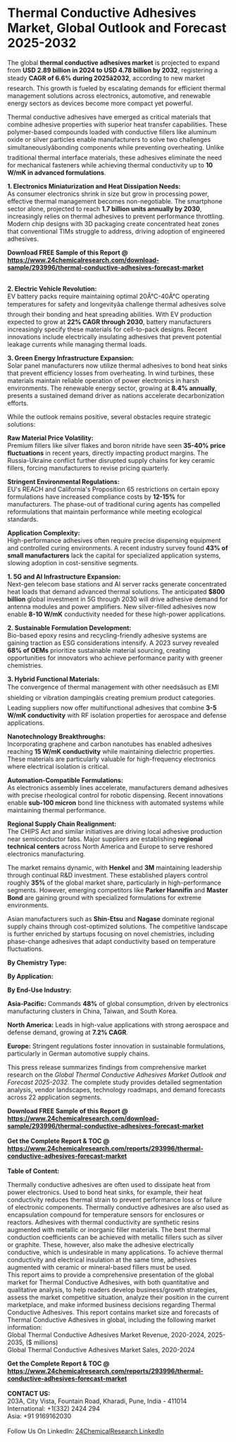 <h1>Thermal Conductive Adhesives Market, Global Outlook and Forecast 2025-2032</h1><p>The global <strong>thermal conductive adhesives market</strong> is projected to expand from <strong>USD 2.89 billion in 2024 to USD 4.78 billion by 2032</strong>, registering a steady <strong>CAGR of 6.6% during 2025â2032</strong>, according to new market research. This growth is fueled by escalating demands for efficient thermal management solutions across electronics, automotive, and renewable energy sectors as devices become more compact yet powerful.</p><p>Thermal conductive adhesives have emerged as critical materials that combine adhesive properties with superior heat transfer capabilities. These polymer-based compounds loaded with conductive fillers like aluminum oxide or silver particles enable manufacturers to solve two challenges simultaneouslyâbonding components while preventing overheating. Unlike traditional thermal interface materials, these adhesives eliminate the need for mechanical fasteners while achieving thermal conductivity up to <strong>10 W/mK in advanced formulations</strong>.</p><p><strong>1. Electronics Miniaturization and Heat Dissipation Needs:</strong><br>
As consumer electronics shrink in size but grow in processing power, effective thermal management becomes non-negotiable. The smartphone sector alone, projected to reach <strong>1.7 billion units annually by 2030</strong>, increasingly relies on thermal adhesives to prevent performance throttling. Modern chip designs with 3D packaging create concentrated heat zones that conventional TIMs struggle to address, driving adoption of engineered adhesives.</p><div><b>Download FREE Sample of this Report @ 
            <a href="https://www.24chemicalresearch.com/download-sample/293996/thermal-conductive-adhesives-forecast-market">
            https://www.24chemicalresearch.com/download-sample/293996/thermal-conductive-adhesives-forecast-market</a></b></div><br><p><strong>2. Electric Vehicle Revolution:</strong><br>
EV battery packs require maintaining optimal 20Â°C-40Â°C operating temperatures for safety and longevityâa challenge thermal adhesives solve through their bonding and heat spreading abilities. With EV production expected to grow at <strong>22% CAGR through 2030</strong>, battery manufacturers increasingly specify these materials for cell-to-pack designs. Recent innovations include electrically insulating adhesives that prevent potential leakage currents while managing thermal loads.</p><p><strong>3. Green Energy Infrastructure Expansion:</strong><br>
Solar panel manufacturers now utilize thermal adhesives to bond heat sinks that prevent efficiency losses from overheating. In wind turbines, these materials maintain reliable operation of power electronics in harsh environments. The renewable energy sector, growing at <strong>8.4% annually</strong>, presents a sustained demand driver as nations accelerate decarbonization efforts.</p><p>While the outlook remains positive, several obstacles require strategic solutions:</p><p><strong>Raw Material Price Volatility:</strong><br>
	Premium fillers like silver flakes and boron nitride have seen <strong>35-40% price fluctuations</strong> in recent years, directly impacting product margins. The Russia-Ukraine conflict further disrupted supply chains for key ceramic fillers, forcing manufacturers to revise pricing quarterly.</p><p><strong>Stringent Environmental Regulations:</strong><br>
	EU's REACH and California's Proposition 65 restrictions on certain epoxy formulations have increased compliance costs by <strong>12-15%</strong> for manufacturers. The phase-out of traditional curing agents has compelled reformulations that maintain performance while meeting ecological standards.</p><p><strong>Application Complexity:</strong><br>
	High-performance adhesives often require precise dispensing equipment and controlled curing environments. A recent industry survey found <strong>43% of small manufacturers</strong> lack the capital for specialized application systems, slowing adoption in cost-sensitive segments.</p><p><strong>1. 5G and AI Infrastructure Expansion:</strong><br>
Next-gen telecom base stations and AI server racks generate concentrated heat loads that demand advanced thermal solutions. The anticipated <strong>$800 billion</strong> global investment in 5G through 2030 will drive adhesive demand for antenna modules and power amplifiers. New silver-filled adhesives now enable <strong>8-10 W/mK</strong> conductivity needed for these high-power applications.</p><p><strong>2. Sustainable Formulation Development:</strong><br>
Bio-based epoxy resins and recycling-friendly adhesive systems are gaining traction as ESG considerations intensify. A 2023 survey revealed <strong>68% of OEMs</strong> prioritize sustainable material sourcing, creating opportunities for innovators who achieve performance parity with greener chemistries.</p><p><strong>3. Hybrid Functional Materials:</strong><br>
The convergence of thermal management with other needsâsuch as EMI shielding or vibration dampingâis creating premium product categories. Leading suppliers now offer multifunctional adhesives that combine <strong>3-5 W/mK conductivity</strong> with RF isolation properties for aerospace and defense applications.</p><p><strong>Nanotechnology Breakthroughs:</strong><br>
	Incorporating graphene and carbon nanotubes has enabled adhesives reaching <strong>15 W/mK conductivity</strong> while maintaining dielectric properties. These materials are particularly valuable for high-frequency electronics where electrical isolation is critical.</p><p><strong>Automation-Compatible Formulations:</strong><br>
	As electronics assembly lines accelerate, manufacturers demand adhesives with precise rheological control for robotic dispensing. Recent innovations enable <strong>sub-100 micron</strong> bond line thickness with automated systems while maintaining thermal performance.</p><p><strong>Regional Supply Chain Realignment:</strong><br>
	The CHIPS Act and similar initiatives are driving local adhesive production near semiconductor fabs. Major suppliers are establishing <strong>regional technical centers</strong> across North America and Europe to serve reshored electronics manufacturing.</p><p>The market remains dynamic, with <strong>Henkel</strong> and <strong>3M</strong> maintaining leadership through continual R&amp;D investment. These established players control roughly <strong>35%</strong> of the global market share, particularly in high-performance segments. However, emerging competitors like <strong>Parker Hannifin</strong> and <strong>Master Bond</strong> are gaining ground with specialized formulations for extreme environments.</p><p>Asian manufacturers such as <strong>Shin-Etsu</strong> and <strong>Nagase</strong> dominate regional supply chains through cost-optimized solutions. The competitive landscape is further enriched by startups focusing on novel chemistries, including phase-change adhesives that adapt conductivity based on temperature fluctuations.</p><p><strong>By Chemistry Type:</strong></p><p><strong>By Application:</strong></p><p><strong>By End-Use Industry:</strong></p><p><strong>Asia-Pacific:</strong> Commands <strong>48%</strong> of global consumption, driven by electronics manufacturing clusters in China, Taiwan, and South Korea.</p><p><strong>North America:</strong> Leads in high-value applications with strong aerospace and defense demand, growing at <strong>7.2% CAGR</strong>.</p><p><strong>Europe:</strong> Stringent regulations foster innovation in sustainable formulations, particularly in German automotive supply chains.</p><p>This press release summarizes findings from comprehensive market research on the <em>Global Thermal Conductive Adhesives Market Outlook and Forecast 2025-2032</em>. The complete study provides detailed segmentation analysis, vendor landscapes, technology roadmaps, and demand forecasts across 22 application segments.</p><div><b>Download FREE Sample of this Report @ 
            <a href="https://www.24chemicalresearch.com/download-sample/293996/thermal-conductive-adhesives-forecast-market">
            https://www.24chemicalresearch.com/download-sample/293996/thermal-conductive-adhesives-forecast-market</a></b></div><br><div><b>Get the Complete Report & TOC @ 
            <a href="https://www.24chemicalresearch.com/reports/293996/thermal-conductive-adhesives-forecast-market">
            https://www.24chemicalresearch.com/reports/293996/thermal-conductive-adhesives-forecast-market</a></b></div><br>
            <b>Table of Content:</b><p>Thermally conductive adhesives are often used to dissipate heat from power electronics. Used to bond heat sinks, for example, their heat conductivity reduces thermal strain to prevent performance loss or failure of electronic components. Thermally conductive adhesives are also used as encapsulation compound for temperature sensors for enclosures or reactors. Adhesives with thermal conductivity are synthetic resins augmented with metallic or inorganic filler materials. The best thermal conduction coefficients can be achieved with metallic fillers such as silver or graphite. These, however, also make the adhesive electrically conductive, which is undesirable in many applications. To achieve thermal conductivity and electrical insulation at the same time, adhesives augmented with ceramic or mineral-based fillers must be used.<br />
This report aims to provide a comprehensive presentation of the global market for Thermal Conductive Adhesives, with both quantitative and qualitative analysis, to help readers develop business/growth strategies, assess the market competitive situation, analyze their position in the current marketplace, and make informed business decisions regarding Thermal Conductive Adhesives. This report contains market size and forecasts of Thermal Conductive Adhesives in global, including the following market information:<br />
Global Thermal Conductive Adhesives Market Revenue, 2020-2024, 2025-2035, ($ millions)<br />
Global Thermal Conductive Adhesives Market Sales, 2020-2024</p><div><b>Get the Complete Report & TOC @ 
            <a href="https://www.24chemicalresearch.com/reports/293996/thermal-conductive-adhesives-forecast-market">
            https://www.24chemicalresearch.com/reports/293996/thermal-conductive-adhesives-forecast-market</a></b></div><br><b>CONTACT US:</b><br>
            203A, City Vista, Fountain Road, Kharadi, Pune, India - 411014<br>
            International: +1(332) 2424 294<br>
            Asia: +91 9169162030 <br><br>
            Follow Us On LinkedIn: <a href="https://www.linkedin.com/company/24chemicalresearch/">24ChemicalResearch LinkedIn</a>